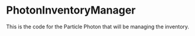 # PhotonInventoryManager
This is the code for the Particle Photon that will be managing the inventory.
